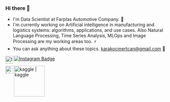 ### Hi there 👋
- I'm Data Scientist at Farplas Automotive Company. 🔭
- I'm currently working on Artificial intelligence in manufacturing and logistics systems: algorithms, applications, and use cases. Also Natural Language Processing, Time Series Analysis, MLOps and Image Processing are my working areas too. ⚡
- You can ask anything about these topics. karakocmertcan@gmail.com 💬

[![Instagram Badge](https://img.shields.io/badge/-Instagram-C13584?style=flat-quare&labelColor=C13584&logo=instagram&logoColor=white&link=link)](https://instagram.com/mkqberry)
[<img align="left" alt="linkedin | LinkedIn" width="24px" src="https://raw.githubusercontent.com/peterthehan/peterthehan/master/assets/linkedin.svg" />](https://www.linkedin.com/in/mertcankarakoc/)

[<img align="left" alt="bionluk | Bionluk" width="24px" src="https://i0.wp.com/www.moramfi.com/wp-content/uploads/2020/06/unnamed-min-1.png?resize=344%2C344&ssl=1" />](https://bionluk.com/mkqberry)

[<img align="left" alt="kaggle | kaggle" width="96px" src="https://camo.githubusercontent.com/d29c44e10652efa5140bb735ab2ede58e7431028f4ea6e767c918dfdc75e9f00/68747470733a2f2f696d672e736869656c64732e696f2f62616467652f6b6167676c652d2532333132313030452e7376673f267374796c653d666f722d7468652d6261646765266c6f676f3d6b6167676c65266c6f676f436f6c6f723d7768697465" />](https://www.kaggle.com/mertcankarakoc)
